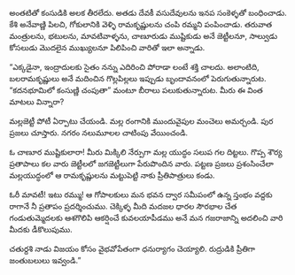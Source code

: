 ﻿అంతటితో కంసుడికి అలక తీరలేదు. అతడు దేవకీ వసుదేవులను ఇనప సంకెళ్ళతో బంధించాడు. కేశి అనేవాణ్ణి పిలచి, గోకులానికి వెళ్ళి రామకృష్ణులను చంపి రమ్మని పంపించాడు. తరువాత మంత్రులను, భటులను, మావటివాళ్ళను, చాణూరుడు ముష్టికుడు అనే జెట్టీలనూ, సాల్వుడు కోసలుడు మొదలైన ముఖ్యులనూ పిలిపించి వారితో ఇలా అన్నాడు. 

“ఎక్కడైనా, ఇంద్రాదులకు సైతం నన్ను ఎదిరించి పోరాడా లంటే శక్తి చాలదు. అలాంటిది, బలరామకృష్ణులు అనే మదించిన గొల్లపిల్లలు ఇప్పుడు బృందావనంలో పెరుగుతున్నారుట. “కదనభూమిలో కంసుణ్ణి చంపుతా” మంటూ బీరాలు పలుకుతున్నారుట. మీరు ఈ వింత మాటలు విన్నారా? 

మల్లజెట్టీ పోటీ ఏర్పాటు చేయండి. మల్ల రంగానికి ముందువైపుల మంచెలు అమర్చండి. పుర ప్రజలు చూస్తారు. నగరం నలుమూలల చాటింపు వేయించండి. 

ఓ చాణూర ముష్టికులారా! మీరు మిక్కిలి నేర్పుగా మల్ల యుద్ధం సలుప గల దిట్టలు. గొప్ప శౌర్య ప్రతాపాలు కల వారు జెట్టీలలో జగజెట్టీలుగా పేరుపొందిన వారు. పట్టణ ప్రజలు ప్రశంసించేలా మల్లయుద్ధంలో ఆ రామకృష్ణులను మట్టుపెట్టి నాకు ప్రీతిపాత్రులు కండు. 

ఓరీ మావటీ! ఇటు రమ్ము! ఆ గోపాలకులు మన భవన ద్వార సమీపంలో ఉన్న స్తంభం వద్దకు రాగానే నీ ప్రతాపం ప్రదర్శించుము. చెక్కిళ్ళ మీది మదజల ధారల సౌరభాల చేత గండుతుమ్మెదలకు ఆశగొలిపి ఆకర్షించే కువలయాపీడము అనే మన గజరాజాన్ని అదలించి వారి మీదకు డీకొలుపుము. 

చతుర్దశి నాడు విజయం కోసం వైభవోపేతంగా ధనుర్యాగం చెయ్యాలి. రుద్రుడికి ప్రీతిగా జంతుబలులు ఇవ్వండి.” 

